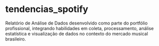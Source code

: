# tendencias_spotify
Relatório de Análise de Dados desenvolvido como parte do portfólio profissional, integrando habilidades em coleta, processamento, análise estatística e visualização de dados no contexto do mercado musical brasileiro.
